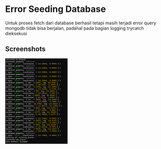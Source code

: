 
# Error Seeding Database

Untuk proses fetch dari database berhasil tetapi masih terjadi error query mongodb tidak bisa berjalan, padahal pada bagian logging trycatch dieksekusi

## Screenshots

<img src="public/image/errorss.png" alt="" width="200"/>

